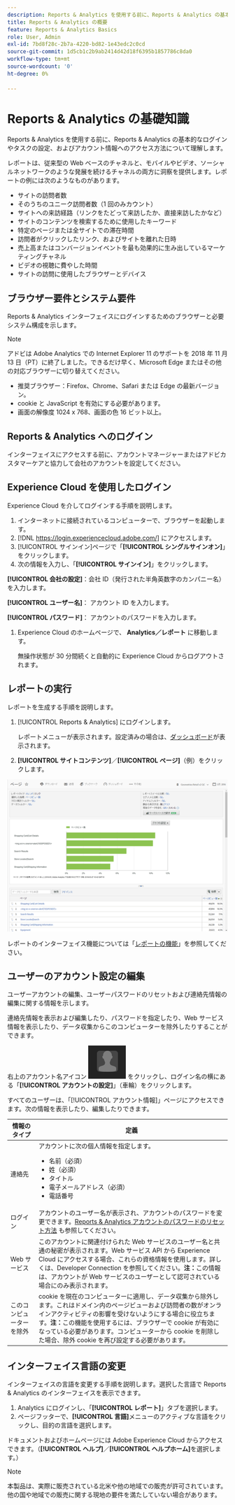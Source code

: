 ```yaml
---
description: Reports & Analytics を使用する前に、Reports & Analytics の基本的なログインやタスクの設定、およびアカウント情報へのアクセス方法について理解します。
title: Reports & Analytics の概要
feature: Reports & Analytics Basics
role: User, Admin
exl-id: 7bd8f28c-2b7a-4220-bd82-1e43edc2c0cd
source-git-commit: 1d5cb1c2b9ab2414d42d18f6395b1857786c8da0
workflow-type: tm+mt
source-wordcount: '0'
ht-degree: 0%

---
```


# Reports &amp; Analytics の基礎知識

Reports &amp; Analytics を使用する前に、Reports &amp; Analytics の基本的なログインやタスクの設定、およびアカウント情報へのアクセス方法について理解します。

レポートは、従来型の Web ベースのチャネルと、モバイルやビデオ、ソーシャルネットワークのような発展を続けるチャネルの両方に洞察を提供します。レポートの例には次のようなものがあります。

* サイトの訪問者数
* そのうちのユニーク訪問者数（1 回のみカウント）
* サイトへの来訪経路（リンクをたどって来訪したか、直接来訪したかなど）
* サイトのコンテンツを検索するために使用したキーワード
* 特定のページまたは全サイトでの滞在時間
* 訪問者がクリックしたリンク、およびサイトを離れた日時
* 売上高またはコンバージョンイベントを最も効果的に生み出しているマーケティングチャネル
* ビデオの視聴に費やした時間
* サイトの訪問に使用したブラウザーとデバイス

## ブラウザー要件とシステム要件

Reports &amp; Analytics インターフェイスにログインするためのブラウザーと必要システム構成を示します。

>[!NOTE]
>アドビは Adobe Analytics での Internet Explorer 11 のサポートを 2018 年 11 月 13 日（PT）に終了しました。できるだけ早く、Microsoft Edge またはその他の対応ブラウザーに切り替えてください。

* 推奨ブラウザー：Firefox、Chrome、Safari または Edge の最新バージョン。
* cookie と JavaScript を有効にする必要があります。
* 画面の解像度 1024 x 768、画面の色 16 ビット以上。

## Reports &amp; Analytics へのログイン

インターフェイスにアクセスする前に、アカウントマネージャーまたはアドビカスタマーケアと協力して会社のアカウントを設定してください。

## Experience Cloud を使用したログイン

Experience Cloud を介してログインする手順を説明します。

1. インターネットに接続されているコンピューターで、ブラウザーを起動します。
1. [!DNL https://login.experiencecloud.adobe.com/] にアクセスします。
1.  [!UICONTROL サインイン]ページで「**[!UICONTROL シングルサインオン]**」をクリックします。
1.  次の情報を入力し、「**[!UICONTROL サインイン]**」をクリックします。

   **[!UICONTROL 会社の設定]**：会社 ID（発行された半角英数字のカンパニー名）を入力します。

   **[!UICONTROL ユーザー名]**： アカウント ID を入力します。

   **[!UICONTROL パスワード]**： アカウントのパスワードを入力します。
1. Experience Cloud のホームページで、 **Analytics／レポート** に移動します。

   無操作状態が 30 分間続くと自動的に Experience Cloud からログアウトされます。

## レポートの実行

レポートを生成する手順を説明します。

1. [!UICONTROL Reports &amp; Analytics] にログインします。

   レポートメニューが表示されます。設定済みの場合は、[ダッシュボード](/help/analyze/reports-analytics/dashboard.md)が表示されます。

1.  **[!UICONTROL サイトコンテンツ]**／**[!UICONTROL ページ]**（例）をクリックします。

   ![](assets/pages_report.png)

   レポートのインターフェイス機能については「[レポートの機能](/help/analyze/reports-analytics/overview/report-overview.md)」を参照してください。

## ユーザーのアカウント設定の編集

ユーザーアカウントの編集、ユーザーパスワードのリセットおよび連絡先情報の編集に関する情報を示します。

連絡先情報を表示および編集したり、パスワードを指定したり、Web サービス情報を表示したり、データ収集からこのコンピューターを除外したりすることができます。

右上のアカウント名アイコン ![](assets/account.png) をクリックし、ログイン名の横にある「**[!UICONTROL アカウントの設定]**」（車輪）をクリックします。

すべてのユーザーは、「[!UICONTROL アカウント情報]」ページにアクセスできます。次の情報を表示したり、編集したりできます。

| 情報のタイプ | 定義 |
| --- | --- |
| 連絡先 |  アカウントに次の個人情報を指定します。<ul><li>名前（必須）</li><li>姓（必須）</li><li>タイトル</li><li>電子メールアドレス（必須）</li><li>電話番号</li></ul> |
| ログイン | アカウントのユーザー名が表示され、アカウントのパスワードを変更できます。[Reports &amp; Analytics アカウントのパスワードのリセット方法](https://experienceleague.adobe.com/docs/analytics/technotes/troubleshoot-login.html?lang=ja) も参照してください。 |
| Web サービス | このアカウントに関連付けられた Web サービスのユーザー名と共通の秘密が表示されます。Web サービス API から Experience Cloud にアクセスする場合、これらの資格情報を使用します。詳しくは、Developer Connection を参照してください。**注：**&#x200B;この情報は、アカウントが Web サービスのユーザーとして認可されている場合にのみ表示されます。 |
| このコンピューターを除外 | cookie を現在のコンピューターに適用し、データ収集から除外します。これはドメイン内のページビューおよび訪問者の数がオンラインアクティビティの影響を受けないようにする場合に役立ちます。**注：**&#x200B;この機能を使用するには、ブラウザーで cookie が有効になっている必要があります。コンピューターから cookie を削除した場合、除外 cookie を再び設定する必要があります。 |

## インターフェイス言語の変更

インターフェイスの言語を変更する手順を説明します。選択した言語で Reports &amp; Analytics のインターフェイスを表示できます。

1. Analytics にログインし、「**[!UICONTROL レポート]**」タブを選択します。
1. ページフッターで、**[!UICONTROL 言語]**&#x200B;メニューのアクティブな言語をクリックし、目的の言語を選択します。

ドキュメントおよびホームページには Adobe Experience Cloud からアクセスできます。（**[!UICONTROL ヘルプ]**／**[!UICONTROL ヘルプホーム]**&#x200B;を選択します。）

>[!NOTE]
>本製品は、実際に販売されている北米や他の地域での販売が許可されています。 他の国や地域での販売に関する現地の要件を満たしていない場合があります。
